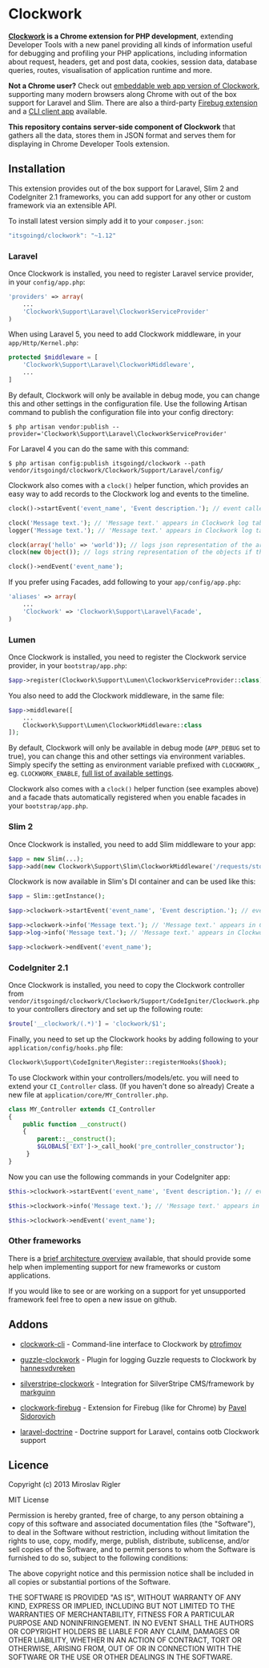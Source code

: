 Clockwork
=========

**[Clockwork](http://github.com/itsgoingd/clockwork-chrome) is a Chrome extension for PHP development**, extending Developer Tools with a new panel providing all kinds of information useful for debugging and profiling your PHP applications, including information about request, headers, get and post data, cookies, session data, database queries, routes, visualisation of application runtime and more.

**Not a Chrome user?** Check out [embeddable web app version of Clockwork](http://github.com/itsgoingd/clockwork-web), supporting many modern browsers along Chrome with out of the box support for Laravel and Slim.
There are also a third-party [Firebug extension](https://github.com/sidorovich/clockwork-firebug) and a [CLI client app](https://github.com/ptrofimov/clockwork-cli) available.

**This repository contains server-side component of Clockwork** that gathers all the data, stores them in JSON format and serves them for displaying in Chrome Developer Tools extension.

## Installation

This extension provides out of the box support for Laravel, Slim 2 and CodeIgniter 2.1 frameworks, you can add support for any other or custom framework via an extensible API.

To install latest version simply add it to your `composer.json`:

```javascript
"itsgoingd/clockwork": "~1.12"
```

### Laravel

Once Clockwork is installed, you need to register Laravel service provider, in your `config/app.php`:

```php
'providers' => array(
	...
	'Clockwork\Support\Laravel\ClockworkServiceProvider'
)
```

When using Laravel 5, you need to add Clockwork middleware, in your `app/Http/Kernel.php`:

```php
protected $middleware = [
	'Clockwork\Support\Laravel\ClockworkMiddleware',
	...
]
```

By default, Clockwork will only be available in debug mode, you can change this and other settings in the configuration file. Use the following Artisan command to publish the configuration file into your config directory:

```
$ php artisan vendor:publish --provider='Clockwork\Support\Laravel\ClockworkServiceProvider'
```

For Laravel 4 you can do the same with this command:

```
$ php artisan config:publish itsgoingd/clockwork --path vendor/itsgoingd/clockwork/Clockwork/Support/Laravel/config/
```

Clockwork also comes with a `clock()` helper function, which provides an easy way to add records to the Clockwork log and events to the timeline.

```php
clock()->startEvent('event_name', 'Event description.'); // event called 'Event description.' appears in Clockwork timeline tab

clock('Message text.'); // 'Message text.' appears in Clockwork log tab
logger('Message text.'); // 'Message text.' appears in Clockwork log tab as well as application log file

clock(array('hello' => 'world')); // logs json representation of the array
clock(new Object()); // logs string representation of the objects if the object implements __toString magic method, logs json representation of output of toArray method if the object implements it, if neither is the case, logs json representation of the object cast to array

clock()->endEvent('event_name');
```

If you prefer using Facades, add following to your `app/config/app.php`:

```php
'aliases' => array(
	...
	'Clockwork' => 'Clockwork\Support\Laravel\Facade',
)
```

### Lumen

Once Clockwork is installed, you need to register the Clockwork service provider, in your `bootstrap/app.php`:

```php
$app->register(Clockwork\Support\Lumen\ClockworkServiceProvider::class);
```

You also need to add the Clockwork middleware, in the same file:

```php
$app->middleware([
	...
	Clockwork\Support\Lumen\ClockworkMiddleware::class
]);
```

By default, Clockwork will only be available in debug mode (`APP_DEBUG` set to true), you can change this and other settings via environment variables.
Simply specify the setting as environment variable prefixed with `CLOCKWORK_`, eg. `CLOCKWORK_ENABLE`, [full list of available settings](https://raw.githubusercontent.com/itsgoingd/clockwork/v1/Clockwork/Support/Laravel/config/clockwork.php).

Clockwork also comes with a `clock()` helper function (see examples above) and a facade thats automatically registered when you enable facades in your `bootstrap/app.php`.

### Slim 2

Once Clockwork is installed, you need to add Slim middleware to your app:

```php
$app = new Slim(...);
$app->add(new Clockwork\Support\Slim\ClockworkMiddleware('/requests/storage/path'));
```

Clockwork is now available in Slim's DI container and can be used like this:

```php
$app = Slim::getInstance();

$app->clockwork->startEvent('event_name', 'Event description.'); // event called 'Event description.' appears in Clockwork timeline tab

$app->clockwork->info('Message text.'); // 'Message text.' appears in Clockwork log tab
$app->log->info('Message text.'); // 'Message text.' appears in Clockwork log tab as well as application log file

$app->clockwork->endEvent('event_name');
```

### CodeIgniter 2.1

Once Clockwork is installed, you need to copy the Clockwork controller from `vendor/itsgoingd/clockwork/Clockwork/Support/CodeIgniter/Clockwork.php` to your controllers directory and set up the following route:

```php
$route['__clockwork/(.*)'] = 'clockwork/$1';
```

Finally, you need to set up the Clockwork hooks by adding following to your `application/config/hooks.php` file:

```php
Clockwork\Support\CodeIgniter\Register::registerHooks($hook);
```

To use Clockwork within your controllers/models/etc. you will need to extend your `CI_Controller` class. (If you haven't done so already) Create a new file at `application/core/MY_Controller.php`.

```php
class MY_Controller extends CI_Controller
{
	public function __construct()
	{
		parent::__construct();
		$GLOBALS['EXT']->_call_hook('pre_controller_constructor');
	 }
}
```

Now you can use the following commands in your CodeIgniter app:

```php
$this->clockwork->startEvent('event_name', 'Event description.'); // event called 'Event description.' appears in Clockwork timeline tab

$this->clockwork->info('Message text.'); // 'Message text.' appears in Clockwork log tab

$this->clockwork->endEvent('event_name');
```

### Other frameworks

There is a [brief architecture overview](https://github.com/itsgoingd/clockwork/wiki/Development-notes) available, that should provide some help when implementing support for new frameworks or custom applications.

If you would like to see or are working on a support for yet unsupported framework feel free to open a new issue on github.

## Addons

- [clockwork-cli](https://github.com/ptrofimov/clockwork-cli) - Command-line interface to Clockwork by [ptrofimov](https://github.com/ptrofimov)
- [guzzle-clockwork](https://github.com/hannesvdvreken/guzzle-clockwork) - Plugin for logging Guzzle requests to Clockwork by [hannesvdvreken](https://github.com/hannesvdvreken)
- [silverstripe-clockwork](https://github.com/markguinn/silverstripe-clockwork) - Integration for SilverStripe CMS/framework by [markguinn](https://github.com/markguinn)
- [clockwork-firebug](https://github.com/sidorovich/clockwork-firebug) - Extension for Firebug (like for Chrome) by [Pavel Sidorovich](https://github.com/sidorovich)

- [laravel-doctrine](http://www.laraveldoctrine.org) - Doctrine support for Laravel, contains ootb Clockwork support

## Licence

Copyright (c) 2013 Miroslav Rigler

MIT License

Permission is hereby granted, free of charge, to any person obtaining
a copy of this software and associated documentation files (the
"Software"), to deal in the Software without restriction, including
without limitation the rights to use, copy, modify, merge, publish,
distribute, sublicense, and/or sell copies of the Software, and to
permit persons to whom the Software is furnished to do so, subject to
the following conditions:

The above copyright notice and this permission notice shall be
included in all copies or substantial portions of the Software.

THE SOFTWARE IS PROVIDED "AS IS", WITHOUT WARRANTY OF ANY KIND,
EXPRESS OR IMPLIED, INCLUDING BUT NOT LIMITED TO THE WARRANTIES OF
MERCHANTABILITY, FITNESS FOR A PARTICULAR PURPOSE AND
NONINFRINGEMENT. IN NO EVENT SHALL THE AUTHORS OR COPYRIGHT HOLDERS BE
LIABLE FOR ANY CLAIM, DAMAGES OR OTHER LIABILITY, WHETHER IN AN ACTION
OF CONTRACT, TORT OR OTHERWISE, ARISING FROM, OUT OF OR IN CONNECTION
WITH THE SOFTWARE OR THE USE OR OTHER DEALINGS IN THE SOFTWARE.
